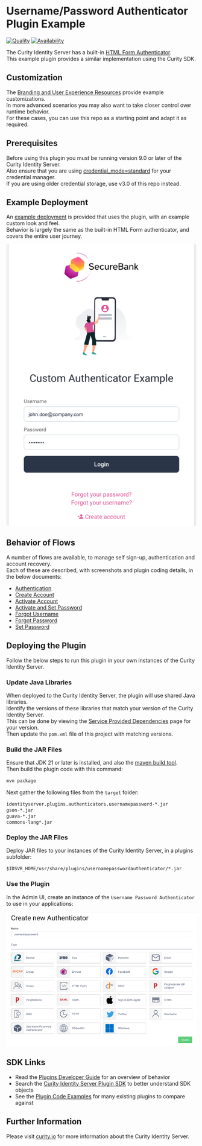 # Username/Password Authenticator Plugin Example

[![Quality](https://img.shields.io/badge/quality-test-yellow)](https://curity.io/resources/code-examples/status/)
[![Availability](https://img.shields.io/badge/availability-source-blue)](https://curity.io/resources/code-examples/status/)

The Curity Identity Server has a built-in [HTML Form Authenticator](https://curity.io/docs/idsvr/latest/authentication-service-admin-guide/authenticators/html.html).\
This example plugin provides a similar implementation using the Curity SDK.

## Customization

The [Branding and User Experience Resources](https://curity.io/resources/branding-user-experience/) provide example customizations.\
In more advanced scenarios you may also want to take closer control over runtime behavior.\
For these cases, you can use this repo as a starting point and adapt it as required.

## Prerequisites

Before using this plugin you must be running version 9.0 or later of the Curity Identity Server.\
Also ensure that you are using [credential_mode=standard](https://curity.io/docs/idsvr/latest/system-admin-guide/data-sources/jdbc.html#credential-modes) for your credential manager.\
If you are using older credential storage, use v3.0 of this repo instead.

## Example Deployment

An [example deployment](test/README.md) is provided that uses the plugin, with an example custom look and feel.\
Behavior is largely the same as the built-in HTML Form authenticator, and covers the entire user journey.

![Initial Screen](doc/images/authentication/initial.png)

## Behavior of Flows

A number of flows are available, to manage self sign-up, authentication and account recovery.\
Each of these are described, with screenshots and plugin coding details, in the below documents:

- [Authentication](doc/authentication.md)
- [Create Account](doc/create-account.md)
- [Activate Account](doc/activate-account.md)
- [Activate and Set Password](/doc/activate-set-password.md)
- [Forgot Username](doc/forgot-username.md)
- [Forgot Password](doc/forgot-password.md)
- [Set Password](doc/set-password.md)

## Deploying the Plugin

Follow the below steps to run this plugin in your own instances of the Curity Identity Server.

### Update Java Libraries

When deployed to the Curity Identity Server, the plugin will use shared Java libraries.\
Identify the versions of these libraries that match your version of the Curity Identity Server.\
This can be done by viewing the [Service Provided Dependencies](https://curity.io/docs/idsvr/latest/developer-guide/plugins/index.html#server-provided-dependencies) page for your version.\
Then update the `pom.xml` file of this project with matching versions.

### Build the JAR Files

Ensure that JDK 21 or later is installed, and also the [maven build tool](https://maven.apache.org/install.html).\
Then build the plugin code with this command:

```bash
mvn package
```

Next gather the following files from the `target` folder:

```text
identityserver.plugins.authenticators.usernamepassword-*.jar
gson-*.jar
guava-*.jar
commons-lang*.jar
```

### Deploy the JAR Files

Deploy JAR files to your instances of the Curity Identity Server, in a plugins subfolder:

```text
$IDSVR_HOME/usr/share/plugins/usernamepasswordauthenticator/*.jar
```

### Use the Plugin

In the Admin UI, create an instance of the `Username Password Authenticator` to use in your applications:

![New Authenticator](doc/images/shared/new-authenticator.png)

## SDK Links

- Read the [Plugins Developer Guide](https://curity.io/docs/idsvr/latest/developer-guide/plugins/index.html) for an overview of behavior
- Search the [Curity Identity Server Plugin SDK](https://curity.io/docs/idsvr-java-plugin-sdk/latest/) to better understand SDK objects
- See the [Plugin Code Examples](https://curity.io/resources/plugins-authenticators/) for many existing plugins to compare against

## Further Information

Please visit [curity.io](https://curity.io/) for more information about the Curity Identity Server.
